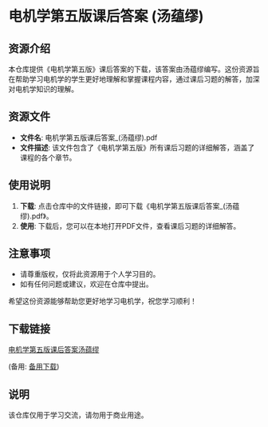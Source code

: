 # 电机学第五版课后答案 (汤蕴缪)

## 资源介绍

本仓库提供《电机学第五版》课后答案的下载，该答案由汤蕴缪编写。这份资源旨在帮助学习电机学的学生更好地理解和掌握课程内容，通过课后习题的解答，加深对电机学知识的理解。

## 资源文件

- **文件名**: 电机学第五版课后答案_(汤蕴缪).pdf
- **文件描述**: 该文件包含了《电机学第五版》所有课后习题的详细解答，涵盖了课程的各个章节。

## 使用说明

1. **下载**: 点击仓库中的文件链接，即可下载《电机学第五版课后答案_(汤蕴缪).pdf》。
2. **使用**: 下载后，您可以在本地打开PDF文件，查看课后习题的详细解答。

## 注意事项

- 请尊重版权，仅将此资源用于个人学习目的。
- 如有任何问题或建议，欢迎在仓库中提出。

希望这份资源能够帮助您更好地学习电机学，祝您学习顺利！

## 下载链接
[电机学第五版课后答案汤蕴缪](https://pan.quark.cn/s/fa5f0bdd909f) 

(备用: [备用下载](https://pan.baidu.com/s/1oq4s1zbQ5LiWb6tvhuN3FA?pwd=1234))

## 说明

该仓库仅用于学习交流，请勿用于商业用途。
